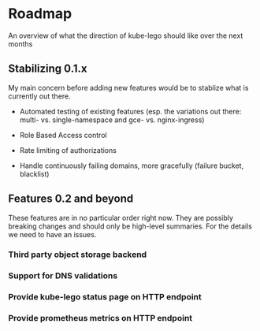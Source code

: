 # Roadmap

An overview of what the direction of kube-lego should like over the next months

## Stabilizing 0.1.x

My main concern before adding new features would be to stablize what is currently out there.

* Automated testing of existing features (esp. the variations out there: multi-
vs. single-namespace and gce- vs. nginx-ingress)

* Role Based Access control

* Rate limiting of authorizations

* Handle continuously failing domains, more gracefully (failure bucket, blacklist)

## Features 0.2 and beyond

These features are in no particular order right now. They are possibly breaking
changes and should only be high-level summaries. For the details we need to
have an issues.

### Third party object storage backend

### Support for DNS validations

### Provide kube-lego status page on HTTP endpoint

### Provide prometheus metrics on HTTP endpoint
